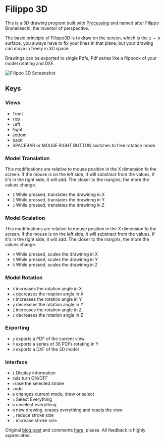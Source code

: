 # Filippo 3D

This is a 3D drawing program built with [Processing](http://www.processing.org) and named after Filippo Brunelleschi, the inventor of perspective.

The basic principle of Filippo3D is to draw on the screen, which is the <code>z = 0</code> surface; you always have to fix your lines in that plane, but your drawing can move in freely in 3D space. 

Drawings can be exported to single Pdfs, Pdf series like a flipbook of your model rotating and DXF. 

![Filippo 3D Screenshot](http://cl.ly/image/1i320j2f1k0k/Captura%20de%20pantalla%202014-05-19%20a%20la(s)%2021.32.57.PNG)

## Keys

### Views

* <code>F</code>ront
* <code>T</code>op
* <code>L</code>eft
* <code>R</code>ight
* <code>B</code>ottom
* bac<code>K</code>
* SPACEBAR or MOUSE RIGHT BUTTON switches to free rotation mode
 
### Model Translation

This modifications are relative to mouse position in the X dimension fo the screen. If the mouse is on the left side, it will substract from the values, if it's in the right side, it will add. The closer to the margins, the more the values change.

* <code>1</code> While pressed, translates the drawinng in X
* <code>2</code> While pressed, translates the drawinng in Y
* <code>3</code> While pressed, translates the drawinng in Z
 
### Model Scalation

This modifications are relative to mouse position in the X dimension fo the screen. If the mouse is on the left side, it will substract from the values, if it's in the right side, it will add. The closer to the margins, the more the values change.

* <code>4</code> While pressed, scales the drawinng in X
* <code>5</code> While pressed, scales the drawinng in Y
* <code>6</code> While pressed, scales the drawinng in Z
 
### Model Rotation
* <code>X</code> increases the rotation angle in X
* <code>x</code> decreases the rotation angle in X
* <code>Y</code> increases the rotation angle in Y
* <code>y</code> decreases the rotation angle in Y
* <code>Z</code> increases the rotation angle in Z
* <code>z</code> decreases the rotation angle in Z
 
### Exporting
* <code>p</code> exports a PDF of the current view
* <code>P</code> exports a series of 36 PDFs rotating in Y
* <code>d</code> exports a DXF of the 3D model
 
### Interface
* <code>i</code> Display information
* <code>A</code>xis turn ON/OFF
* <code>e</code>rase the selected stroke
* <code>u</code>ndo
* <code>m</code> changes current mode, draw or select
* <code>s</code> Select Everything
* <code>w</code> unselect everything
* <code>N</code> new drawing, erases everything and resets the view
* <code>,</code> reduce stroke size
* <code>.</code> increase stroke size

Original [blog post](http://www.herbertspencer.net/2006/filippo-3d-ver-01/) and comments [here](http://www.herbertspencer.net/2006/filippo-3d-ver-01/#comments), please. All feedback is highly appreciated.
